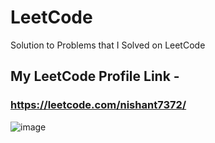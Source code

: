 # LeetCode
Solution to Problems that I Solved on LeetCode
## My LeetCode Profile Link - 
### https://leetcode.com/nishant7372/

![image](https://user-images.githubusercontent.com/91368799/192158124-0ceeaa76-611f-43e1-a604-3f8022580b6d.png)
